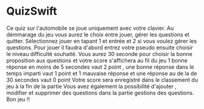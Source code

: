 # QuizSwift

Ce quiz sur l'automobile se joue uniquement avec votre clavier.
Au démmarage du jeu vous aurez le choix entre jouer, gérer les questions et quitter.
Sélectionnez jouer en tapant 1 et entrée et 2 si vous voulez gérer les questions.
Pour jouer il faudra d'abord entrez votre pseudo ensuite choisir le niveau  difficulté souhaité.
Vous aurez 30 seconde pour choisir la bonne proposition aux questions et votre score s'affichera au fil du jeu
1 bonne réponse en moins de 5 secondes vaut 2 point , une bonne réponse dans le temps imparti vaut 1 point et 1 mauvaise réponse et une réponse au de la de 30 secondes vaut 0 point
Votre score sera enregistré dans le classement du jeu à la fin de la partie
Vous avez également la possibilité d'ajouter , modifier et supprimer des questions dans la partie gestions des questions.
Bon jeu !!
